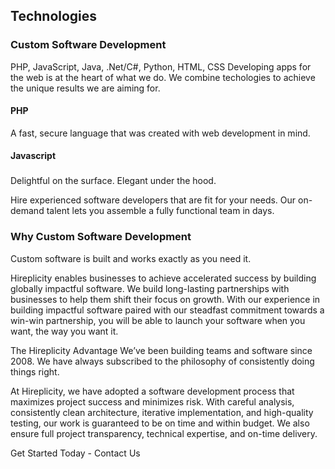## Technologies 


### Custom Software Development
PHP, JavaScript, Java, .Net/C#, Python, HTML, CSS
Developing apps for the web is at the heart of what we do. We combine techologies to achieve the unique results we are aiming for.

#### PHP

A fast, secure language that was created with web development in mind. 


#### Javascript


### 

Delightful on the surface. Elegant under the hood. 

Hire experienced software developers that are fit for your needs. Our on-demand talent lets you assemble a fully functional team in days.

### Why Custom Software Development
Custom software is built and works exactly as you need it. 






Hireplicity enables businesses to achieve accelerated success by building globally impactful software.
We build long-lasting partnerships with businesses to help them shift their focus on growth. With our experience in building impactful software paired with our steadfast commitment towards a win-win partnership, you will be able to launch your software when you want, the way you want it. 

The Hireplicity Advantage
We’ve been building teams and software since 2008. We have always subscribed to the philosophy of consistently doing things right.





At Hireplicity, we have adopted a software development process that maximizes project success and minimizes risk. With careful analysis, consistently clean architecture, iterative implementation, and high-quality testing, our work is guaranteed to be on time and within budget. We also ensure full project transparency, technical expertise, and on-time delivery. 

Get Started Today - Contact Us
